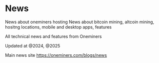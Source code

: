 # News
News about oneminers hosting
News about bitcoin mining, altcoin mining, hositng locations, mobile and desktop apps, features

All technical news and features from Oneminers 

Updated at @2024, @2025

Main news site https://oneminers.com/blogs/news
